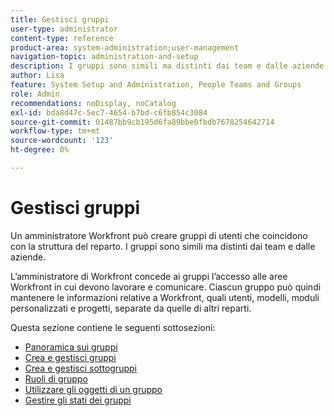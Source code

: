 ```yaml
---
title: Gestisci gruppi
user-type: administrator
content-type: reference
product-area: system-administration;user-management
navigation-topic: administration-and-setup
description: I gruppi sono simili ma distinti dai team e dalle aziende. L’amministratore di Workfront concede ai gruppi l’accesso alle aree Workfront in cui devono lavorare e comunicare.
author: Lisa
feature: System Setup and Administration, People Teams and Groups
role: Admin
recommendations: noDisplay, noCatalog
exl-id: bda8d47c-5ec7-4654-b7bd-c6fb854c3084
source-git-commit: 01487bb9cb195d6fa89bbe0fbdb7678254642714
workflow-type: tm+mt
source-wordcount: '123'
ht-degree: 0%

---
```


# Gestisci gruppi

Un amministratore Workfront può creare gruppi di utenti che coincidono con la struttura del reparto. I gruppi sono simili ma distinti dai team e dalle aziende.

L’amministratore di Workfront concede ai gruppi l’accesso alle aree Workfront in cui devono lavorare e comunicare. Ciascun gruppo può quindi mantenere le informazioni relative a Workfront, quali utenti, modelli, moduli personalizzati e progetti, separate da quelle di altri reparti.

Questa sezione contiene le seguenti sottosezioni:

* [Panoramica sui gruppi](../../administration-and-setup/manage-groups/groups-overview/groups-overview.md)
* [Crea e gestisci gruppi](../../administration-and-setup/manage-groups/create-and-manage-groups/create-and-manage-groups.md)
* [Crea e gestisci sottogruppi](../../administration-and-setup/manage-groups/create-and-manage-subgroups/create-and-manage-subgroups.md)
* [Ruoli di gruppo](../../administration-and-setup/manage-groups/group-roles/group-roles.md)
* [Utilizzare gli oggetti di un gruppo](../../administration-and-setup/manage-groups/work-with-group-objects/work-with-a-groups-objects.md)
* [Gestire gli stati dei gruppi](../../administration-and-setup/manage-groups/manage-group-statuses/manage-group-statuses.md)
